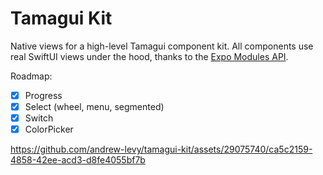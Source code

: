 # Tamagui Kit

Native views for a high-level Tamagui component kit. All components use real SwiftUI views under the hood, thanks to the [Expo Modules API](https://docs.expo.dev/modules/overview/).

Roadmap:

- [x] Progress
- [x] Select (wheel, menu, segmented)
- [x] Switch
- [x] ColorPicker

https://github.com/andrew-levy/tamagui-kit/assets/29075740/ca5c2159-4858-42ee-acd3-d8fe4055bf7b
